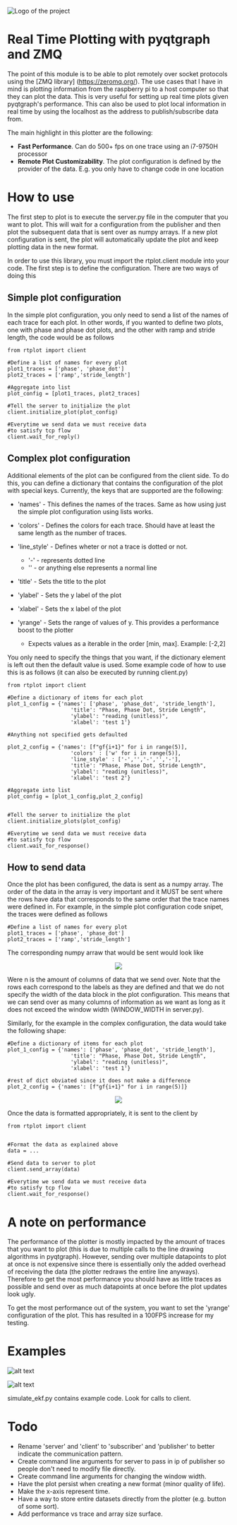 ![Logo of the project](https://github.com/jmontp/prosthetic_adaptation/blob/master/.images/signature-stationery.png)

# Real Time Plotting with pyqtgraph and ZMQ

The point of this module is to be able to plot remotely over socket protocols using the [ZMQ library] (https://zeromq.org/). The use cases that I have in mind is plotting information from the raspberry pi to a host computer so that they can plot the data. This is very useful for setting up real time plots given pyqtgraph's performance. This can also be used to plot local information in real time by using the localhost as the address to publish/subscribe data from. 

The main highlight in this plotter are the following:
* **Fast Performance**. Can do 500+ fps on one trace using an i7-9750H processor
* **Remote Plot Customizability**. The plot configuration is defined by the provider of the data. E.g. you only have to change code in one location 

# How to use

The first step to plot is to execute the server.py file in the computer that you want to plot. This will wait for a configuration from the publisher and then plot the subsequent data that is sent over as numpy arrays. If a new plot configuration is sent, the plot will automatically update the plot and keep plotting data in the new format. 


In order to use this library, you must import the rtplot.client module into your code. The first step is to define the configuration. There are two ways of doing this

## Simple plot configuration

In the simple plot configuration, you only need to send a list of the names of each trace for each plot. In other words, if you wanted to define two plots, one with phase and phase dot plots, and the other with ramp and stride length, the code would be as follows

```
from rtplot import client

#Define a list of names for every plot
plot1_traces = ['phase', 'phase_dot']
plot2_traces = ['ramp','stride_length']

#Aggregate into list
plot_config = [plot1_traces, plot2_traces]

#Tell the server to initialize the plot
client.initialize_plot(plot_config)

#Everytime we send data we must receive data
#to satisfy tcp flow
client.wait_for_reply()  

```

## Complex plot configuration

Additional elements of the plot can be configured from the client side. To do this, you can define a dictionary that contains the configuration of the plot with special keys. Currently, the keys that are supported are the following: 


* 'names' - This defines the names of the traces. Same as how using just the simple plot configuration using lists works.

* 'colors' - Defines the colors for each trace. Should have at least the same length as the number of traces.

* 'line_style' - Defines wheter or not a trace is dotted or not. 
    * '-' - represents dotted line
    * '' - or anything else represents a normal line


* 'title' - Sets the title to the plot
* 'ylabel' - Sets the y label of the plot
* 'xlabel' - Sets the x label of the plot
* 'yrange' - Sets the range of values of y. This provides a performance boost to the plotter
   * Expects values as a iterable in the order [min, max]. Example: [-2,2]


You only need to specify the things that you want, if the dictionary element is left out then the default value is used. Some example code of how to use this is as follows (it can also be executed by running client.py)

```
from rtplot import client 

#Define a dictionary of items for each plot
plot_1_config = {'names': ['phase', 'phase_dot', 'stride_length'],
                    'title': "Phase, Phase Dot, Stride Length",
                    'ylabel': "reading (unitless)",
                    'xlabel': 'test 1'}
                   
#Anything not specified gets defaulted 

plot_2_config = {'names': [f"gf{i+1}" for i in range(5)],
                    'colors' : ['w' for i in range(5)],
                    'line_style' : ['-','','-','','-'],
                    'title': "Phase, Phase Dot, Stride Length",
                    'ylabel': "reading (unitless)",
                    'xlabel': 'test 2'}

#Aggregate into list  
plot_config = [plot_1_config,plot_2_config]


#Tell the server to initialize the plot
client.initialize_plots(plot_config)

#Everytime we send data we must receive data
#to satisfy tcp flow
client.wait_for_response()
```

## How to send data

Once the plot has been configured, the data is sent as a numpy array. The order of the data in the array is very important and it MUST be sent where the rows have data that corresponds to the same order that the trace names were defined in. For example, in the simple plot configuration code snipet, the traces were defined as follows

```
#Define a list of names for every plot
plot1_traces = ['phase', 'phase_dot']
plot2_traces = ['ramp','stride_length']
```

The corresponding numpy arraw that would be sent would look like




<!-- $$
\begin{equation*}
    \text{data} = 
        \begin{bmatrix} 
            phase_0 & \dots & phase_{n-1} \\
            phase\_dot_0 & \dots & phase\_dot_{n-1} \\
            ramp_0 & \dots & ramp_{n-1} \\
            stride_0 & \dots & stride_{n-1}
    
        \end{bmatrix}
\end{equation*}
$$ --> 

<div align="center"><img style="background: white;" src="https://render.githubusercontent.com/render/math?math=%5Cbegin%7Bequation*%7D%0A%20%20%20%20%5Ctext%7Bdata%7D%20%3D%20%0A%20%20%20%20%20%20%20%20%5Cbegin%7Bbmatrix%7D%20%0A%20%20%20%20%20%20%20%20%20%20%20%20phase_0%20%26%20%5Cdots%20%26%20phase_%7Bn-1%7D%20%5C%5C%0A%20%20%20%20%20%20%20%20%20%20%20%20phase%5C_dot_0%20%26%20%5Cdots%20%26%20phase%5C_dot_%7Bn-1%7D%20%5C%5C%0A%20%20%20%20%20%20%20%20%20%20%20%20ramp_0%20%26%20%5Cdots%20%26%20ramp_%7Bn-1%7D%20%5C%5C%0A%20%20%20%20%20%20%20%20%20%20%20%20stride_0%20%26%20%5Cdots%20%26%20stride_%7Bn-1%7D%0A%20%20%20%20%0A%20%20%20%20%20%20%20%20%5Cend%7Bbmatrix%7D%0A%5Cend%7Bequation*%7D"></div>
 
Were n is the amount of columns of data that we send over. Note that the rows each correspond to the labels as they are defined and that we do not specify the width of the data block in the plot configuration. This means that we can send over as many columns of information as we want as long as it does not exceed the window width (WINDOW_WIDTH in server.py).

Similarly, for the example in the complex configuration, the data would take the following shape: 

```
#Define a dictionary of items for each plot
plot_1_config = {'names': ['phase', 'phase_dot', 'stride_length'],
                    'title': "Phase, Phase Dot, Stride Length",
                    'ylabel': "reading (unitless)",
                    'xlabel': 'test 1'}

#rest of dict obviated since it does not make a difference
plot_2_config = {'names': [f"gf{i+1}" for i in range(5)]} 
```

<!-- $$
\begin{equation*}
    \text{data} = 
        \begin{bmatrix} 
            phase_0 & \dots & phase_n \\
            phase\_dot_0 & \dots & phase\_dot_n \\
            stride_0 & \dots & stride_{n-1}\\
            gf_{1_0} & \dots & gf_{1_{n-1}} \\
            gf_{2_0} & \dots & gf_{2_{n-1}} \\
            gf_{3_0} & \dots & gf_{3_{n-1}} \\
            gf_{4_0} & \dots & gf_{4_{n-1}} \\
            gf_{5_0} & \dots & gf_{5_{n-1}}           
          
        \end{bmatrix}
\end{equation*}
$$ --> 

<div align="center"><img style="background: white;" src="https://render.githubusercontent.com/render/math?math=%5Cbegin%7Bequation*%7D%0A%20%20%20%20%5Ctext%7Bdata%7D%20%3D%20%0A%20%20%20%20%20%20%20%20%5Cbegin%7Bbmatrix%7D%20%0A%20%20%20%20%20%20%20%20%20%20%20%20phase_0%20%26%20%5Cdots%20%26%20phase_n%20%5C%5C%0A%20%20%20%20%20%20%20%20%20%20%20%20phase%5C_dot_0%20%26%20%5Cdots%20%26%20phase%5C_dot_n%20%5C%5C%0A%20%20%20%20%20%20%20%20%20%20%20%20stride_0%20%26%20%5Cdots%20%26%20stride_%7Bn-1%7D%5C%5C%0A%20%20%20%20%20%20%20%20%20%20%20%20gf_%7B1_0%7D%20%26%20%5Cdots%20%26%20gf_%7B1_%7Bn-1%7D%7D%20%5C%5C%0A%20%20%20%20%20%20%20%20%20%20%20%20gf_%7B2_0%7D%20%26%20%5Cdots%20%26%20gf_%7B2_%7Bn-1%7D%7D%20%5C%5C%0A%20%20%20%20%20%20%20%20%20%20%20%20gf_%7B3_0%7D%20%26%20%5Cdots%20%26%20gf_%7B3_%7Bn-1%7D%7D%20%5C%5C%0A%20%20%20%20%20%20%20%20%20%20%20%20gf_%7B4_0%7D%20%26%20%5Cdots%20%26%20gf_%7B4_%7Bn-1%7D%7D%20%5C%5C%0A%20%20%20%20%20%20%20%20%20%20%20%20gf_%7B5_0%7D%20%26%20%5Cdots%20%26%20gf_%7B5_%7Bn-1%7D%7D%20%20%20%20%20%20%20%20%20%20%20%0A%20%20%20%20%20%20%20%20%20%20%0A%20%20%20%20%20%20%20%20%5Cend%7Bbmatrix%7D%0A%5Cend%7Bequation*%7D"></div>

 

 Once the data is formatted appropriately, it is sent to the client by 

 ```
from rtplot import client 


#Format the data as explained above
data = ... 

#Send data to server to plot
client.send_array(data)

#Everytime we send data we must receive data
#to satisfy tcp flow
client.wait_for_response()
 ```
 
# A note on performance

The performance of the plotter is mostly impacted by the amount of traces that you want to plot (this is due to multiple calls to the line drawing algorithms in pyqtgraph). However, sending over multiple datapoints to plot at once is not expensive since there is essentially only the added overhead of receiving the data (the plotter redraws the entire line anyways). Therefore to get the most performance you should have as little traces as possible and send over as much datapoints at once before the plot updates look ugly.

To get the most performance out of the system, you want to set the 'yrange' configuration of the plot. This has resulted in a 100FPS increase for my testing. 



# Examples

![alt text](https://github.com/jmontp/prosthetic_adaptation/blob/master/.images/rtplot_example2.png "Example 1")

![alt text](https://github.com/jmontp/prosthetic_adaptation/blob/master/.images/rtplot_example1.png "Example 2")

simulate_ekf.py contains example code. Look for calls to client. 


# Todo

* Rename 'server' and 'client' to 'subscriber' and 'publisher' to better indicate the communication pattern. 
* Create command line arguments for server to pass in ip of publisher so people don't need to modify file directly.
* Create command line arguments for changing the window width. 
* Have the plot persist when creating a new format (minor quality of life). 
* Make the x-axis represent time.
* Have a way to store entire datasets directly from the plotter (e.g. button of some sort).
* Add performance vs trace and array size surface.
